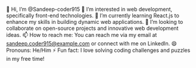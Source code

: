 👋 Hi, I’m @Sandeep-coder915
👀 I’m interested in web development, specifically front-end technologies.
🌱 I’m currently learning React.js to enhance my skills in building dynamic web applications.
💞️ I’m looking to collaborate on open-source projects and innovative web development ideas.
📫 How to reach me: You can reach me via my email at sandeep.coder915@example.com or connect with me on LinkedIn.
😄 Pronouns: He/Him
⚡ Fun fact: I love solving coding challenges and puzzles in my free time!
